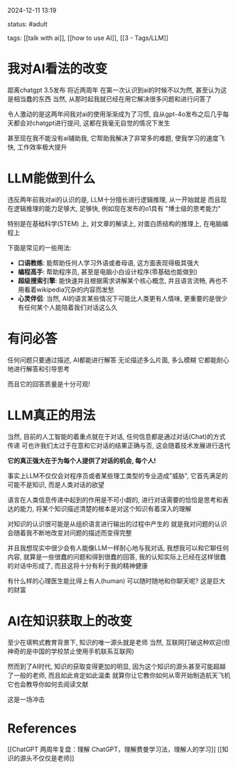 2024-12-11    13:19

status: #adult

tags: [[talk with ai]], [[how to use AI]], [[3 - Tags/LLM]]


# 我对AI看法的改变

距离chatgpt 3.5发布 将近两周年
在第一次认识到ai的时候不以为然, 甚至认为这是相当蠢的东西
当然, 从那时起我就已经在用它解决很多问题和进行问答了

令人激动的是这两年间我对ai的使用渐渐成为了习惯, 自从gpt-4o发布之后几乎每天都会对chatgpt进行提问, 这都在我毫无自觉的情况下发生

甚至现在我不能没有ai辅助我, 它帮助我解决了非常多的难题, 使我学习的速度飞快, 工作效率极大提升

# LLM能做到什么

违反两年前我对ai的认识的是, LLM十分擅长进行逻辑推理, 从一开始就是
而且现在逻辑推理的能力足够大, 足够快, 例如现在发布的o1具有 "博士级的思考能力"

特别是在基础科学(STEM) 上, 对文章的解读上, 对蛋白质结构的推理上, 在电脑编程上

下面是常见的一些用法: 
- **口语教练**: 能帮助任何人学习外语或者母语, 这方面表现得极其强大
- **编程高手**: 帮助程序员, 甚至是电脑小白设计程序(零基础也能做到)
- **超级搜索引擎**: 能快速并且根据需求讲解某个核心概念, 并且语言流畅, 再也不用看着wikipedia冗杂的内容而发愁
- **心灵伴侣**: 当然, AI的语言某些情况下可能比人类更有人情味, 更重要的是很少有任何某个人能陪着我们对话这么久

# 有问必答

任何问题只要通过描述, AI都能进行解答
无论描述多么片面, 多么模糊
它都能耐心地进行解答和引导思考

而且它的回答质量是十分可观!

# LLM真正的用法

当然, 目前的人工智能的着重点就在于对话, 任何信息都是通过对话(Chat)的方式传递
可也许我们太过于在意和它对话的结果正确与否, 这会随着技术发展进行迭代

**它的真正强大在于为每个人提供了对话的机会, 每个人!**

事实上LLM不仅仅会对程序员或者某些理工类型的专业造成"威胁", 它首先满足的可能不是知识, 而是人类对话的欲望

语言在人类信息传递中起到的作用是不可小觑的, 进行对话需要的恰恰是思考和表达的能力, 将某个知识描述清楚的根本是对这个知识有着深入的理解

对知识的认识很可能是从组织语言进行输出的过程中产生的
就是我对问题的认识会随着我不断地改变对问题的描述而变得完整

并且我想现实中很少会有人能像LLM一样耐心地与我对话, 我想我可以和它聊任何内容, 就算是一些很蠢的问题和得到很蠢的回答, 我的认知实际上已经在这样很蠢的对话中形成了, 而且这将十分有利于我的精神健康

有什么样的心理医生能比得上有人(human) 可以随时随地和你聊天呢?
这是巨大的财富

# AI在知识获取上的改变
至少在填鸭式教育背景下, 知识的唯一源头就是老师
当然, 互联网打破这种欢迎(但神奇的是中国的学校禁止使用手机联系互联网)

然而到了AI时代, 知识的获取变得更加的明显, 因为这个知识的源头甚至可能超越了一般的老师, 而且如此肯定如此温柔
就算你让它教你如何从零开始制造航天飞机它也会教导你如何去阅读文献

这是一场冲击

# References
[[ChatGPT 两周年复盘：理解 ChatGPT，理解费曼学习法，理解人的学习]]
[[知识的源头不仅仅是老师]]